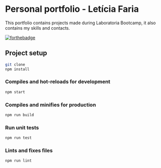 # Personal portfolio - Letícia Faria

This portfolio contains projects made during Laboratoria Bootcamp, it also contains my skills and contacts.

[![forthebadge](https://forthebadge.com/images/badges/check-it-out.svg)](https://leticianfaria.github.io/portfolio/)


## Project setup

```bash
git clone 
npm install
```

### Compiles and hot-reloads for development

```bash
npm start
```

### Compiles and minifies for production

```bash
npm run build
```

### Run unit tests

```bash
npm run test
```

### Lints and fixes files

```bash
npm run lint
```
